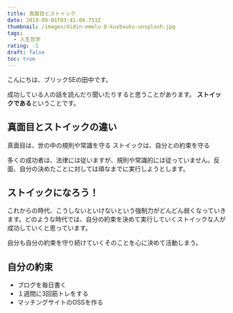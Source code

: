 ```yaml
---
title: 真面目とストイック
date: 2019-09-01T03:41:04.751Z
thumbnail: /images/didin-emelu-8-kuxbxuku-unsplash.jpg
tags:
  - 人生哲学
rating: -1
draft: false
toc: true
---
```

こんにちは、ブリックSEの田中です。

成功している人の話を読んだり聞いたりすると思うことがあります。
**ストイックである**ということです。

## 真面目とストイックの違い

真面目は、世の中の規則や常識を守る 
ストイックは、自分との約束を守る 

多くの成功者は、法律には従いますが、規則や常識的には従っていません。反面、自分の決めたことに対しては頑なまでに実行しようとします。 

## ストイックになろう！

これからの時代、こうしないといけないという強制力がどんどん弱くなっていきます。どのような時代では、自分の約束を決めて実行していくストイックな人が成功していくと思っています。

自分も自分の約束を守り続けていくそのことを心に決めて活動しまう。

## 自分の約束

- ブログを毎日書く
- １週間に3回筋トレをする
- マッチングサイトのOSSを作る


